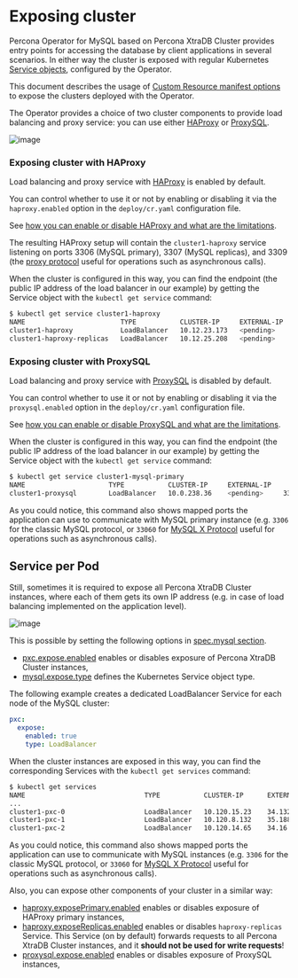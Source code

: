# Exposing cluster

Percona Operator for MySQL based on Percona XtraDB Cluster provides entry points for accessing the database by client
applications in several scenarios. In either way the cluster is exposed with
regular Kubernetes [Service objects](https://kubernetes.io/docs/concepts/services-networking/service/),
configured by the Operator.

This document describes the usage of [Custom Resource manifest options](operator.md#operator-custom-resource-options)
to expose the clusters deployed with the Operator.

The Operator provides a choice of two cluster components to
provide load balancing and proxy service: you can use either [HAProxy](https://haproxy.org) or [ProxySQL](https://proxysql.com/).

![image](assets/images/pxc-replication.svg)

### Exposing cluster with HAProxy

Load balancing and proxy service with [HAProxy](https://haproxy.org) is enabled
by default.

You can control whether to use it or not by enabling or disabling it via the
`haproxy.enabled` option in the `deploy/cr.yaml` configuration file.

See [how you can enable or disable HAProxy and what are the limitations](haproxy-conf.md).

The resulting HAProxy setup will contain the `cluster1-haproxy` service
listening on ports 3306 (MySQL primary), 3307 (MySQL replicas), and 3309 (the [proxy protocol](https://www.haproxy.com/blog/haproxy/proxy-protocol/)
useful for operations such as asynchronous calls).

When the cluster is configured in this way, you can find the endpoint (the
public IP address of the load balancer in our example) by getting the Service
object with the `kubectl get service` command:

```{.bash data-prompt="$"}
$ kubectl get service cluster1-haproxy
NAME                        TYPE           CLUSTER-IP     EXTERNAL-IP   PORT(S)                                                         AGE
cluster1-haproxy            LoadBalancer   10.12.23.173   <pending>     3306:32548/TCP,3309:30787/TCP,33062:32347/TCP,33060:31867/TCP   14s
cluster1-haproxy-replicas   LoadBalancer   10.12.25.208   <pending>     3306:32166/TCP                                                  14s
```

### Exposing cluster with ProxySQL

Load balancing and proxy service with [ProxySQL](https://proxysql.com/) is disabled
by default.

You can control whether to use it or not by enabling or disabling it via the
`proxysql.enabled` option in the `deploy/cr.yaml` configuration file.

See [how you can enable or disable ProxySQL and what are the limitations](proxysql-conf.md).

When the cluster is configured in this way, you can find the endpoint (the
public IP address of the load balancer in our example) by getting the Service
object with the `kubectl get service` command:

```{.bash data-prompt="$"}
$ kubectl get service cluster1-mysql-primary
NAME                     TYPE           CLUSTER-IP     EXTERNAL-IP     PORT(S)                        AGE
cluster1-proxysql        LoadBalancer   10.0.238.36    <pending>     3306:30408/TCP,33062:30217/TCP   115s
```

As you could notice, this command also shows mapped ports the application can
use to communicate with MySQL primary instance (e.g. `3306` for the classic
MySQL protocol, or `33060` for [MySQL X Protocol](https://dev.mysql.com/doc/dev/mysql-server/latest/page_mysqlx_protocol.html)
useful for operations such as asynchronous calls).

## Service per Pod

Still, sometimes it is required to expose all Percona XtraDB Cluster instances,
where each of them gets its own IP address (e.g. in case of load balancing
implemented on the application level).

![image](assets/images/exposure-all.svg)

This is possible by setting the following options in [spec.mysql section](operator.md#operator-mysql-section).

* [pxc.expose.enabled](operator.md#pxc-expose-enabled) enables or disables exposure
    of Percona XtraDB Cluster instances,
* [mysql.expose.type](operator.md#mysql-expose-type) defines the Kubernetes Service
    object type.

The following example creates a dedicated LoadBalancer Service for each node of
the MySQL cluster:

```yaml
pxc:
  expose:
    enabled: true
    type: LoadBalancer
```

When the cluster instances are exposed in this way, you can find the
corresponding Services with the `kubectl get services` command:

```{.bash data-prompt="$"}
$ kubectl get services
NAME                              TYPE           CLUSTER-IP      EXTERNAL-IP     PORT(S)                                 AGE
...
cluster1-pxc-0                    LoadBalancer   10.120.15.23    34.132.93.114   3306:30771/TCP                          111s
cluster1-pxc-1                    LoadBalancer   10.120.8.132    35.188.39.15    3306:30832/TCP                          111s
cluster1-pxc-2                    LoadBalancer   10.120.14.65    34.16.25.126    3306:32018/TCP                          111s
```

As you could notice, this command also shows mapped ports the application can
use to communicate with MySQL instances (e.g. `3306` for the classic MySQL
protocol, or `33060` for [MySQL X Protocol](https://dev.mysql.com/doc/dev/mysql-server/latest/page_mysqlx_protocol.html)
useful for operations such as asynchronous calls).

Also, you can expose other components of your cluster in a similar way:

* [haproxy.exposePrimary.enabled](operator.md#haproxy-exposePrimary-enabled) enables or disables exposure
    of HAProxy primary instances,
* [haproxy.exposeReplicas.enabled](operator.md#haproxy-exposeReplicas-enabled) enables or disables
    `haproxy-replicas` Service. This Service (on by default) forwards requests to all Percona XtraDB Cluster instances, and it **should not be used for write requests**!
* [proxysql.expose.enabled](operator.md#proxysql-expose-enabled) enables or disables exposure
    of ProxySQL instances,
